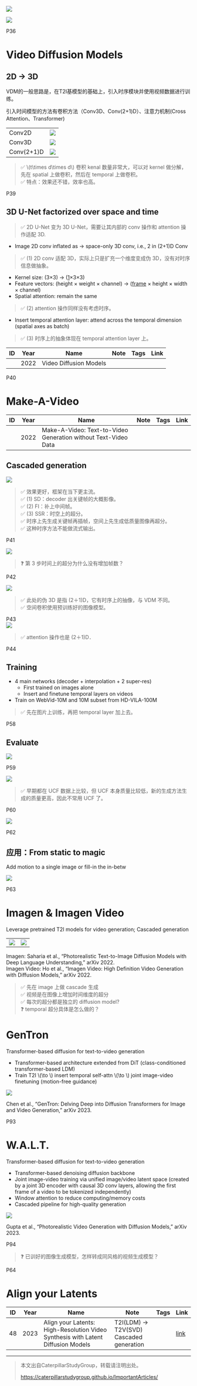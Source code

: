 ![](../../assets/08-33.png)

![](../../assets/08-30.png)

P36  
# Video Diffusion Models  

## 2D -> 3D

VDM的一般思路是，在T2I基模型的基础上，引入时序模块并使用视频数据进行训练。  

引入时间模型的方法有卷积方法（Conv3D、Conv(2+1)D）、注意力机制(Cross Attention、Transformer)

|||
|---|---|
|Conv2D|![](../../assets/08-36-1.png)|
|Conv3D|![](../../assets/08-36-2.png)|
|Conv(2+1)D|![](../../assets/08-37-2.png)|

> &#x2705; \\(t\times d\times d\\) 卷积 kenal 数量非常大，可以对 kernel 做分解，先在 spatial 上做卷积，然后在 temporal 上做卷积。   
> &#x2705; 特点：效果还不错，效率也高。   

P39   
## 3D U-Net factorized over space and time

> &#x2705; 2D U-Net 变为 3D U-Net，需要让其内部的 conv 操作和 attention 操作适配 3D.   

- Image 2D conv inflated as → space-only 3D conv, i.e., 2 in (2+1)D Conv   

> &#x2705; (1) 2D conv 适配 3D，实际上只是扩充一个维度变成伪 3D，没有对时序信息做抽象。  

   - Kernel size: (3×3) → (<u>1</u>×3×3)   
   - Feature vectors: (height × weight × channel) → (<u>frame</u> × height × width × channel)   
- Spatial attention: remain the same   

> &#x2705; (2) attention 操作同样没有考虑时序。   

- Insert temporal attention layer: attend across the temporal dimension (spatial axes as batch)   

> &#x2705; (3) 时序上的抽象体现在 temporal attention layer 上。   

|ID|Year|Name|Note|Tags|Link|
|---|---|---|---|---|---|
||2022|Video Diffusion Models|


P40  
# Make-A-Video

|ID|Year|Name|Note|Tags|Link|
|---|---|---|---|---|---|
||2022|Make-A-Video: Text-to-Video Generation without Text-Video Data|

## Cascaded generation

![](../../assets/08-40.png) 

> &#x2705; 效果更好，框架在当下更主流。   
> &#x2705; (1) SD：decoder 出关键帧的大概影像。  
> &#x2705; (2) FI：补上中间帧。   
> &#x2705; (3) SSR：时空上的超分。   
> &#x2705; 时序上先生成关键帧再插帧，空间上先生成低质量图像再超分。   
> &#x2705; 这种时序方法不能做流式输出。   

P41   

![](../../assets/08-41.png)    

> &#x2753; 第 3 步时间上的超分为什么没有增加帧数？   

P42  

![](../../assets/08-42.png)  

> &#x2705; 此处的伪 3D 是指 (2＋1)D，它有时序上的抽像，与 VDM 不同。   
> &#x2705; 空间卷积使用预训练好的图像模型。   

P43   
![](../../assets/08-43.png) 


> &#x2705; attention 操作也是 (2＋1)D．      

P44  

## **Training**
 - 4 main networks (decoder + interpolation + 2 super-res)   
    - First trained on images alone    
    - Insert and finetune temporal layers on videos   
 - Train on WebVid-10M and 10M subset from HD-VILA-100M   


> &#x2705; 先在图片上训练，再把 temporal layer 加上去。    

P58  
## Evaluate

![](../../assets/08-58.png) 

P59  

![](../../assets/08-59.png)   

> &#x2705; 早期都在 UCF 数据上比较，但 UCF 本身质量比较低，新的生成方法生成的质量更高，因此不常用 UCF 了。  

P60  

![](../../assets/08-60.png) 

P62   

## 应用：**From static to magic**   

Add motion to a single image or fill-in the in-betw    

![](../../assets/08-62.png) 

P63   
# Imagen & Imagen Video

Leverage pretrained T2I models for video generation; Cascaded generation

|||
|--|--|
| ![](../../assets/08-63-1.png)  |  ![](../../assets/08-63-2.png) |


Imagen: Saharia et al., “Photorealistic Text-to-Image Diffusion Models with Deep Language Understanding,” arXiv 2022.    
Imagen Video: Ho et al., “Imagen Video: High Definition Video Generation with Diffusion Models,” arXiv 2022.    

> &#x2705; 先在 image 上做 cascade 生成      
> &#x2705; 视频是在图像上增加时间维度的超分   
> &#x2705; 每次的超分都是独立的 diffusion model?   
> &#x2753; temporal 超分具体是怎么做的？   


# GenTron

Transformer-based diffusion for text-to-video generation

 - Transformer-based architecture extended from DiT (class-conditioned transformer-based LDM)   
 - Train T2I \\(\to \\)  insert temporal self-attn \\(\to \\) joint image-video finetuning (motion-free guidance)    

![](../../assets/08-91.png) 

Chen et al., “GenTron: Delving Deep into Diffusion Transformers for Image and Video Generation,” arXiv 2023.    

P93   
# W.A.L.T.

Transformer-based diffusion for text-to-video generation  

 - Transformer-based denoising diffusion backbone   
 - Joint image-video training via unified image/video latent space (created by a joint 3D encoder with causal 3D conv layers, allowing the first frame of a video to be tokenized independently)   
 - Window attention to reduce computing/memory costs   
 - Cascaded pipeline for high-quality generation    
 
![](../../assets/08-93.png) 

Gupta et al., “Photorealistic Video Generation with Diffusion Models,” arXiv 2023.     

P94   
> &#x2753; 已训好的图像生成模型，怎样转成同风格的视频生成模型？    

P64   
# Align your Latents

|ID|Year|Name|Note|Tags|Link|
|---|---|---|---|---|---|
|48|2023|Align your Latents: High-Resolution Video Synthesis with Latent Diffusion Models|T2I(LDM) -> T2V(SVD)<br>Cascaded generation||[link](https://caterpillarstudygroup.github.io/ReadPapers/48.html)| 



---------------------------------------
> 本文出自CaterpillarStudyGroup，转载请注明出处。
>
> https://caterpillarstudygroup.github.io/ImportantArticles/